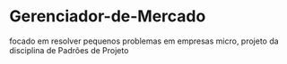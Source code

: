 # Gerenciador-de-Mercado
focado em resolver pequenos problemas em empresas micro, projeto da disciplina de Padrões de Projeto
